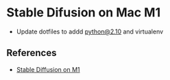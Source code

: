 # Stable Difusion on Mac M1

- Update dotfiles to addd python@2.10 and virtualenv

## References

- [Stable Diffusion on M1](https://replicate.com/blog/run-stable-diffusion-on-m1-mac)